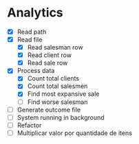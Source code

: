 # Analytics

- [x] Read path
- [x] Read file
    - [x] Read salesman row
    - [x] Read client row
    - [x] Read sale row
- [x] Process data
    - [x] Count total clients
    - [x] Count total salesmen
    - [x] Find most expansive sale
    - [ ] Find worse salesman
- [ ] Generate outcome file
- [ ] System running in background
- [ ] Refactor
- [ ] Multiplicar valor por quantidade de itens
